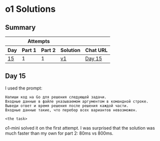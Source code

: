 # o1 Solutions

## Summary

<table>
  <thead>
  <tr>
    <th></th>
    <th colspan="2">Attempts</th>
    <th></th>
    <th></th>
  </tr>
    <tr>
      <th>Day</th>
      <th>Part 1</th>
      <th>Part 2</th>
      <th>Solution</th>
      <th>Chat URL</th>
    </tr>
  </thead>
  <tbody>
    <tr>
      <td><a href="#day-15">15</a></td>
      <td>1</td>
      <td>1</td>
      <td><a href="15/o1-mini/v1.go">v1</a></td>
      <td><a href="https://chatgpt.com/share/675b85b9-1854-8004-be66-5ad16c73150e">Day 15</a></td>
    </tr>
  </tbody>
</table>

## Day 15

I used the prompt:

```
Напиши код на Go для решения следующей задачи.
Входные данные в файле указываемом аргументом в командной строке.
Выведи ответ и время решения после решения каждой части.
Входные данные такие, что перебор всех вариантов невозможен.

<the task>
```

o1-mini solved it on the first attempt. I was surprised that the solution was much faster than my own for part 2: 80ms vs 800ms.
